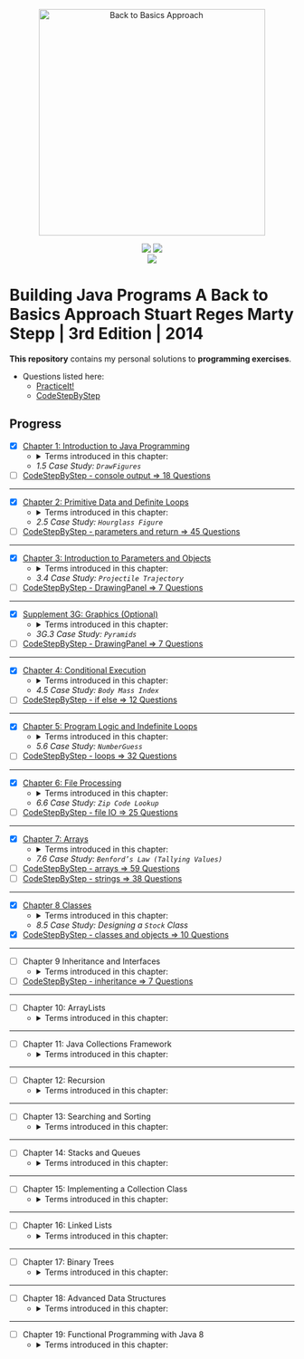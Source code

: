 <p align="center">
  <a href="https://www.amazon.com/Building-Java-Programs-Stuart-Reges/dp/0133360903">
  <img src="https://images-na.ssl-images-amazon.com/images/I/51qxMiwkkAL._SX402_BO1,204,203,200_.jpg" 
  height="400" 
  title="Back to Basics Approach" 
  alt="Back to Basics Approach"></a>
</p>
<p align="center">
<img src="https://img.shields.io/badge/In%20Progress-Chapter 9: Inheritance and Interfaces-blue.svg" />
  <img src="https://img.shields.io/badge/Made%20With-Java 8-purple.svg" /> <br>
  <img src="https://img.shields.io/badge/Supplmented%20With-PracticeIt! and CodeStepByStep-brown.svg" />
</p>

# Building Java Programs A Back to Basics Approach Stuart Reges Marty Stepp | 3rd Edition | 2014

**This repository** contains my personal solutions to **programming exercises**.

- Questions listed here:  
    - [PracticeIt!](https://practiceit.cs.washington.edu/problem/list)  
    - [CodeStepByStep](https://www.codestepbystep.com/problem/list/java)

## Progress

- [x] <a href="https://bit.ly/3mfBMjO" target="_blank" title="Solutions">Chapter
  1: Introduction to Java Programming</a>
    - <details>
        <summary>Terms introduced in this chapter:</summary>
        <ul>
        <li>Basic Computing Concepts</li>
        <li>Program Errors</li>
        <li>Procedural Decomposition</li>
        </ul>
      </details>
    - _1.5 Case Study: `DrawFigures`_
- [ ] [CodeStepByStep - console output => 18 Questions](#)

---

- [x] <a href="https://bit.ly/3o9IloY" target="_blank" title="Solutions">Chapter
  2: Primitive Data and Definite Loops</a>
    - <details>
        <summary>Terms introduced in this chapter:</summary>
        <ul>
        <li>Date Type</li>
        <li>Expression</li>
        <li>Literal</li>
        <li>Operator</li>
        <li>Operand</li>
        <li>Scientific Notation(<code>1e10</code>)</li>
        <li><code>x % y = x - (x / y) * y</code></li>
        <li>Declaration</li>
        <li><code>String</code> Concatenation</li>
        <li>The <code>for</code> Loop</li>
        <li>Scope</li>
        <li>Local Variable</li>
        <li>Localizing</li>
        <li>Pseudocode</li>
        <li>Class Constants</li>
        </ul>
      </details>
    - _2.5 Case Study: `Hourglass Figure`_
- [ ] [CodeStepByStep - parameters and return => 45 Questions](#)

---

- [x] <a href="https://bit.ly/3ljfbC1" target="_blank" title="Solutions">Chapter 3: Introduction to Parameters and Objects</a>
    - <details>
        <summary>Terms introduced in this chapter:</summary>
        <ul>
        <li>formal and actual parameters</li>
        <li>method signature and overloading</li>
        <li><code>Math</code> class</li>
        <li><code>static</code> methods <code>className.method</code></li>
        <li><code>String</code> class</li>
        <li><code>Immutable</code> Object</li>
        <li><code>Constructor</code></li>
        <li><code>class_object.method</code></li>
        </ul>
      </details>
    - _3.4 Case Study: `Projectile Trajectory`_
- [ ] [CodeStepByStep - DrawingPanel => 7 Questions](#)

---

- [x] <a href="https://bit.ly/3nhUvvV" target="_blank" title="Solutions">Supplement 3G: Graphics (Optional)</a>
    - <details>
        <summary>Terms introduced in this chapter:</summary>
        <ul>
        <li><code>DrawingPanel</code></li>
        <li>Drawing Lines and Shapes</li>
        <li><code>Colors</code></li>
        <li>Drawing with Loops</li>
        </ul>
      </details>
    - _3G.3 Case Study: `Pyramids`_
- [ ] [CodeStepByStep - DrawingPanel => 7 Questions](#)

---

- [x] <a href="https://bit.ly/2INCjeQ" target="_blank" title="Solutions">Chapter
  4: Conditional Execution</a>
    - <details>
        <summary>Terms introduced in this chapter:</summary>
        <ul>
        <li>Relational Operators</li>
        <li>Object Equality (<code>equals</code>, <code>hash</code>, <code>Object</code>)</li>
        <li>Factoring <code>if/else</code> Statements</li>
        <li>Cumulative Algorithms (sum, min/max)</li>
        <li>Round-off Errors</li>
        <li><code>char</code> Type</li>
        <li><code>printf</code> (use it to round doubles)</li>
        <li>Throwing <code>Exceptions</code></li>
        <li>Reasoning about Paths</li>
        <li>Design Heuristics</li>
        </ul>
      </details>
    - _4.5 Case Study: `Body Mass Index`_
- [ ] [CodeStepByStep - if else => 12 Questions](#)

---

- [x] <a href="https://bit.ly/3sAC0WS" target="_blank" title="Solutions">Chapter 5: Program Logic and Indefinite Loops</a>
    - <details>
        <summary>Terms introduced in this chapter:</summary>
        <ul>
        <li><code>while</code> Loop (Priming a Loop, “dummy” value)</li>
        <li>random numbers (<code>Math.random()</code>, <code>Random</code> class)</li>
        <li>Simulations</li>
        <li><code>do/while</code></li>
        <li>Sentinel Loops</li>
        <li>Fencepost<ul>
        <li>Fencepost with <code>if</code></li>
        </ul>
        </li>
        <li><code>boolean</code> type</li>
        <li>Logical Operators<ul>
        <li>Short-Circuited Evaluation</li>
        <li>boolean Variables and Flags</li>
        </ul>
        </li>
        <li><code>Scanner</code> Lookahead (<code>hasNext...()</code>)</li>
        <li>Handling User Errors</li>
        <li><code>Assertions</code></li>
        </ul>
      </details>
    - _5.6 Case Study: `NumberGuess`_
- [ ] [CodeStepByStep - loops => 32 Questions](#)

---

- [x] <a href="https://bit.ly/38KFDS2" target="_blank" title="Solutions">Chapter 6: File Processing</a>
    - <details>
        <summary>Terms introduced in this chapter:</summary>
        <ul>
        <li>Files and <code>File</code> Objects</li>
        <li>Reading a File with a <code>Scanner</code><ul>
        <li><code>Checked</code> Exception</li>
        </ul>
        </li>
        <li>Token-Based Processing <code>hasNext...()</code></li>
        <li>Structure of Files and Consuming Input</li>
        <li>Scanner Parameters</li>
        <li><code>Paths</code> and <code>Directories</code></li>
        <li>Complex Input Files</li>
        <li>String Scanners and Line/Token Combinations<ul>
        <li><code>Scanner(File f)</code>, <code>Scanner(String s)</code></li>
        </ul>
        </li>
        <li>Complex Input Files</li>
        <li>Output Files with <code>PrintStream</code><ul>
        <li>Guaranteeing That Files Can Be Read<ul>
        <li><code>canRead()</code></li>
        <li><code>exists()</code></li>
        </ul>
        </li>
        </ul>
        </li>
        </ul>
      </details>
    - _6.6 Case Study: `Zip Code Lookup`_
- [ ] [CodeStepByStep - file IO => 25 Questions](#)

---

- [x] <a href="https://bit.ly/35MZezd" target="_blank" title="Solutions">Chapter 7: Arrays</a>
    - <details>
      <summary>Terms introduced in this chapter:</summary>
        <ul>
        <li>7.1 Array Basics<ul>
        <li>Constructing and Traversing an Array</li>
        <li>Accessing an Array</li>
        <li>Random Access</li>
        <li><em>Buffer overflow</em></li>
        <li><code>Arrays</code> and Methods (alter the contents of arrays)</li>
        <li>The <code>For-Each</code> Loop</li>
        <li>Initializing Arrays</li>
        <li>The <code>Arrays</code> Class</li>
        <li>Value and Reference semantics</li>
        </ul>
        </li>
        <li>7.2 Array-Traversal Algorithms<ul>
        <li>Printing an Array</li>
        <li>Searching and Replacing</li>
        <li>Testing for Equality</li>
        <li>Reversing an Array</li>
        <li>String Traversal Algorithms</li>
        <li>Functional Approach</li>
        </ul>
        </li>
        <li>7.4 Advanced Array Techniques<ul>
        <li>Shifting Values in an Array</li>
        <li>Arrays of <code>Objects</code></li>
        <li>Command-Line Arguments i.e. <code>main(String[] args)</code></li>
        <li>Nested Loop Algorithms</li>
        </ul>
        </li>
        <li>7.5 Multidimensional Arrays<ul>
        <li>Rectangular Two-Dimensional Arrays (Matrix)</li>
        <li>Jagged Arrays</li>
        <li>Arrays of Pixels</li>
        </ul>
        </li>
        </ul>
      </details>
    - _7.6 Case Study: `Benford’s Law (Tallying Values)`_
- [ ] [CodeStepByStep - arrays => 59 Questions](#)
- [ ] [CodeStepByStep - strings => 38 Questions](#)
---

- [x] <a href="#" target="_blank" title="Solutions">Chapter 8 Classes</a>
    - <details>
      <summary>Terms introduced in this chapter:</summary>
        <ul>
        <li>8.1 Object-Oriented Programming<ul>
        <li>Classes and Objects</li>
        <li><code>Point</code> Objects</li>
        </ul>
        </li>
        <li>8.2 Object State and Behavior<ul>
        <li>Object State: <code>Fields</code></li>
        <li>Object Behavior: <code>Methods</code></li>
        <li>The Implicit Parameter</li>
        <li><code>Mutators</code> and <code>Accessors</code></li>
        <li>The <code>toString</code> Method</li>
        </ul>
        </li>
        <li>8.3 Object Initialization<ul>
        <li>Constructors</li>
        <li>The Keyword <code>this</code></li>
        <li>Multiple Constructors</li>
        </ul>
        </li>
        <li>8.4 Encapsulation<ul>
        <li><code>Private</code> Fields</li>
        <li><code>Class Invariants</code></li>
        <li>Changing Internal Implementations</li>
        </ul>
        </li>
        </ul>
      </details>  
    - _8.5 Case Study: Designing a `Stock` Class_
- [x] [CodeStepByStep - classes and objects => 10 Questions](#)

---

- [ ] Chapter 9 Inheritance and Interfaces
    - <details>
        <summary>Terms introduced in this chapter:</summary>
        <ul>
        <li>9.1 Inheritance Basics<ul>
        <li>Non-programming Hierarchies</li>
        <li><strong><em>Extending</em></strong> a Class</li>
        <li><strong><em>Overriding</em></strong> Methods</li>
        </ul>
        </li>
        <li>9.2 Interacting with the Superclass<ul>
        <li>Calling Overridden Methods</li>
        <li>Accessing Inherited Fields</li>
        <li>Calling a Superclass’s Constructor</li>
        <li><code>DividendStock</code> Behavior</li>
        <li>The <code>Object</code> Class</li>
        <li>The <code>equals</code> Method</li>
        <li>The <code>instanceof</code> Keyword</li>
        </ul>
        </li>
        <li>9.3 <strong><em>Polymorphism</em></strong><ul>
        <li>Polymorphism Mechanics</li>
        <li>Interpreting Inheritance Code</li>
        <li>Interpreting Complex Calls</li>
        </ul>
        </li>
        <li>9.4 Inheritance and Design<ul>
        <li>A Misuse of Inheritance</li>
        <li><code>Is-a</code> Versus <code>Has-a</code> Relationships</li>
        <li><code>Graphics2D</code></li>
        </ul>
        </li>
        <li>9.5 <code>Interfaces</code><ul>
        <li>An Interface for Shapes</li>
        <li>Implementing an Interface</li>
        <li>Benefits of Interfaces</li>
        </ul>
        </li>
        <li>9.6 Case Study: <code>Financial</code> Class Hierarchy<ul>
        <li>Designing the Classes</li>
        <li>Redundant Implementation</li>
        <li><strong><em>Abstract Classes</em></strong></li>
        </ul>
        </li>
        </ul>
        </details>  
- [ ] [CodeStepByStep - inheritance => 7 Questions](#)
---

- [ ] Chapter 10: ArrayLists
    - <details>
        <summary>Terms introduced in this chapter:</summary>
    </details>  

---

- [ ] Chapter 11: Java Collections Framework
    - <details>
        <summary>Terms introduced in this chapter:</summary>
    </details>  

---

- [ ] Chapter 12: Recursion
    - <details>
        <summary>Terms introduced in this chapter:</summary>
    </details>  

---

- [ ] Chapter 13: Searching and Sorting
    - <details>
        <summary>Terms introduced in this chapter:</summary>
    </details>  

---

- [ ] Chapter 14: Stacks and Queues
    - <details>
        <summary>Terms introduced in this chapter:</summary>
    </details>  

---

- [ ] Chapter 15: Implementing a Collection Class
    - <details>
        <summary>Terms introduced in this chapter:</summary>
    </details>  

---

- [ ] Chapter 16: Linked Lists
    - <details>
        <summary>Terms introduced in this chapter:</summary>
    </details>  

---

- [ ] Chapter 17: Binary Trees
    - <details>
        <summary>Terms introduced in this chapter:</summary>
    </details>  

---

- [ ] Chapter 18: Advanced Data Structures
    - <details>
        <summary>Terms introduced in this chapter:</summary>
    </details>  

---

- [ ] Chapter 19: Functional Programming with Java 8
    - <details>
        <summary>Terms introduced in this chapter:</summary>
    </details>